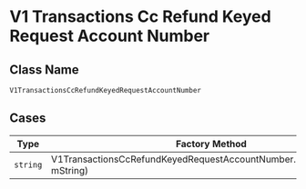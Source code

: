 
# V1 Transactions Cc Refund Keyed Request Account Number

## Class Name

`V1TransactionsCcRefundKeyedRequestAccountNumber`

## Cases

| Type | Factory Method |
|  --- | --- |
| `string` | V1TransactionsCcRefundKeyedRequestAccountNumber.FromString(string mString) |

